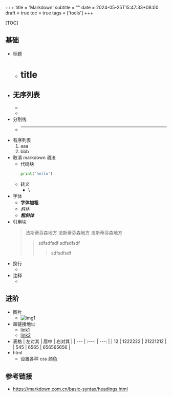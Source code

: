 +++
title = 'Markdown'
subtitle = ""
date = 2024-05-25T15:47:33+08:00
draft = true
toc = true
tags = ['tools']
+++

[TOC]

## 基础

-   标题
    -   # title
-   ## 无序列表
    -
    *
-   分割线
    -   ***
-   有序列表
    1. aaa
    1. bbb
-   取消 markdown 语法
    -   代码块
        ```python
        print('hello')
        ```
    -   转义
        -   \
-   字体
    - **字体加粗**
    - _斜体_
    - **_粗斜体_**
-   引用块
    > 法斯蒂芬森地方
    > 法斯蒂芬森地方
    > 法斯蒂芬森地方
    >> sdfsdfsdf
    >> sdfsdfsdf
    >>> sdfsdfsdf
-   换行
    -   <br>
-   注释
    -   <!--  fdgdfgfdgdf -->

## 进阶

-   图片
    -   ![img1](地址)
-   超链接地址
    -   [link1](地址)
    -   <a href="">link2</a>
-   表格
    | 左对其 | 居中 | 右对其 |
    | --- | :---: | ---: |
    | 12 | 1222222 | 21221212 |
    | 545 | 6565 | 656565656 |
-   html
    -   设置各种 css 颜色

## 参考链接

-   https://markdown.com.cn/basic-syntax/headings.html
